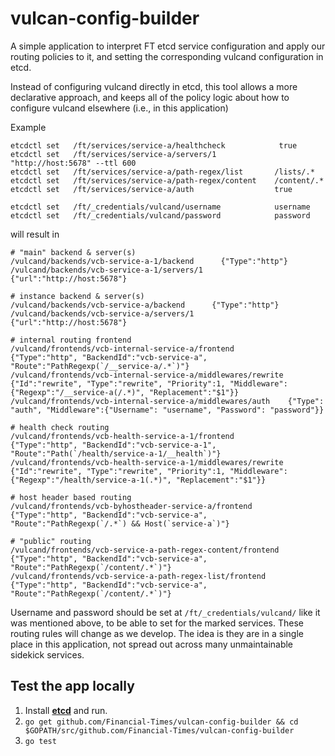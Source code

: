 # vulcan-config-builder

A simple application to interpret FT etcd service configuration and apply our routing policies to it, and setting the corresponding vulcand configuration in etcd.

Instead of configuring vulcand directly in etcd, this tool allows a more declarative approach, and keeps all of the policy logic about how to configure vulcand elsewhere (i.e., in this application)

Example
```
etcdctl set   /ft/services/service-a/healthcheck            true
etcdctl set   /ft/services/service-a/servers/1             "http://host:5678" --ttl 600
etcdctl set   /ft/services/service-a/path-regex/list       /lists/.*
etcdctl set   /ft/services/service-a/path-regex/content    /content/.*
etcdctl set   /ft/services/service-a/auth                  true

etcdctl set   /ft/_credentials/vulcand/username            username
etcdctl set   /ft/_credentials/vulcand/password            password
```

will result in

```
# "main" backend & server(s)
/vulcand/backends/vcb-service-a-1/backend      {"Type":"http"}
/vulcand/backends/vcb-service-a-1/servers/1    {"url":"http://host:5678"}

# instance backend & server(s)
/vulcand/backends/vcb-service-a/backend      {"Type":"http"}
/vulcand/backends/vcb-service-a/servers/1    {"url":"http://host:5678"}

# internal routing frontend
/vulcand/frontends/vcb-internal-service-a/frontend            {"Type":"http", "BackendId":"vcb-service-a", "Route":"PathRegexp(`/__service-a/.*`)"}
/vulcand/frontends/vcb-internal-service-a/middlewares/rewrite {"Id":"rewrite", "Type":"rewrite", "Priority":1, "Middleware": {"Regexp":"/__service-a(/.*)", "Replacement":"$1"}}
/vulcand/frontends/vcb-internal-service-a/middlewares/auth    {"Type": "auth", "Middleware":{"Username": "username", "Password": "password"}}

# health check routing
/vulcand/frontends/vcb-health-service-a-1/frontend             {"Type":"http", "BackendId":"vcb-service-a-1", "Route":"Path(`/health/service-a-1/__health`)"}
/vulcand/frontends/vcb-health-service-a-1/middlewares/rewrite  {"Id":"rewrite", "Type":"rewrite", "Priority":1, "Middleware": {"Regexp":"/health/service-a-1(.*)", "Replacement":"$1"}}

# host header based routing
/vulcand/frontends/vcb-byhostheader-service-a/frontend      {"Type":"http", "BackendId":"vcb-service-a", "Route":"PathRegexp(`/.*`) && Host(`service-a`)"}

# "public" routing
/vulcand/frontends/vcb-service-a-path-regex-content/frontend {"Type":"http", "BackendId":"vcb-service-a", "Route":"PathRegexp(`/content/.*`)"}
/vulcand/frontends/vcb-service-a-path-regex-list/frontend    {"Type":"http", "BackendId":"vcb-service-a", "Route":"PathRegexp(`/content/.*`)"}

```

Username and password should be set at `/ft/_credentials/vulcand/` like it was mentioned above, to be able to set for the marked services.
These routing rules will change as we develop. The idea is they are in a single place in this application, not spread out across many unmaintainable sidekick services.

## Test the app locally

1. Install [__etcd__](https://github.com/coreos/etcd) and run.
2. `go get github.com/Financial-Times/vulcan-config-builder && cd $GOPATH/src/github.com/Financial-Times/vulcan-config-builder`
3. `go test`
